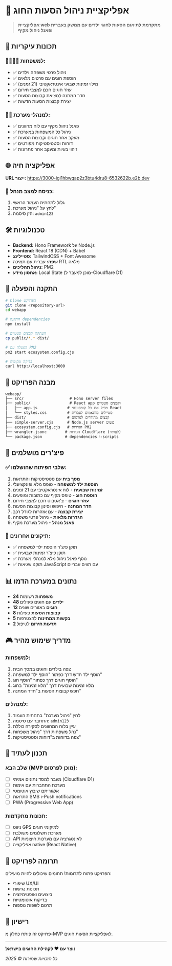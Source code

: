 # 🚌 אפליקציית ניהול הסעות החוג

> **אפליקציית web מתקדמת לתיאום הסעות לחוגי ילדים עם ממשק בעברית ופאנל ניהול מקיף**

## 🌟 **תכונות עיקריות**

### 👨‍👩‍👧‍👦 **למשפחות:**
- ✅ ניהול פרטי משפחה וילדים
- ✅ הוספת חוגים עם פרטים מלאים
- ✅ מילוי זמינות שבועי אינטראקטיבי (21 זמנים)
- ✅ עוזר חוגים חכם למצבי חירום
- ✅ חדר המתנה למציאת קבוצות הסעות
- ✅ יצירת קבוצות הסעות חדשות

### 👨‍💼 **למנהלי מערכת:**
- ✅ פאנל ניהול מקיף עם לוח מחוונים
- ✅ ניהול כל המשפחות במערכת
- ✅ מעקב אחר חוגים וקבוצות הסעות
- ✅ דוחות וסטטיסטיקות מפורטים
- ✅ זיהוי בעיות ומעקב אחר פתרונות

## 🌐 **אפליקציה חיה**

**URL ייצור:** https://3000-igi1hbwqap2z3btu4dru8-6532622b.e2b.dev

### 🔐 **כניסה למצב מנהל:**
1. גלול לתחתית העמוד הראשי
2. לחץ על "ניהול מערכת"
3. הזן סיסמה: `admin123`

## 🛠️ **טכנולוגיות**

- **Backend:** Hono Framework על Node.js
- **Frontend:** React 18 (CDN) + Babel
- **סטיילינג:** TailwindCSS + Font Awesome
- **שפה:** עברית עם תמיכה RTL מלאה
- **ניהול תהליכים:** PM2
- **אחסון מידע:** Local State (מוכן למעבר ל-Cloudflare D1)

## 🚀 **התקנה והפעלה**

```bash
# Clone הפרויקט
git clone <repository-url>
cd webapp

# התקנת dependencies
npm install

# העתקת קבצים סטטיים
cp public/*.* dist/

# הפעלה עם PM2
pm2 start ecosystem.config.cjs

# בדיקה מקומית
curl http://localhost:3000
```

## 📂 **מבנה הפרויקט**

```
webapp/
├── src/                    # Hono server files
├── public/                 # React app וקבצים סטטיים
│   ├── app.js             # מכיל את כל קומפוננטי React
│   └── styles.css         # סטיילים מותאמים לעברית
├── dist/                  # קבצים מהודרים לפרסום
├── simple-server.cjs      # Node.js server פשוט
├── ecosystem.config.cjs   # הגדרות PM2
├── wrangler.jsonc        # הגדרות Cloudflare (לעתיד)
└── package.json          # dependencies ו-scripts
```

## 🎯 **פיצ'רים מושלמים**

### ✅ **שלבי הפיתוח שהושלמו:**
1. **מסך בית** עם סטטיסטיקות והתראות
2. **הוספת ילד למשפחה** - טופס מלא ופונקציונלי  
3. **זמינות שבועית** - לוח אינטראקטיבי עם 21 זמנים
4. **הוספת חוג** - טופס מקיף עם כתובות ומופעים
5. **עוזר חוגים** - צ'אטבוט חכם למצבי חירום
6. **חדר המתנה** - חיפוש וסינון קבוצות הסעות
7. **יצירת קבוצה** - עם אזהרות לגודל רכב
8. **הגדרות מלאות** - ניהול פרטי משפחה
9. **פאנל מנהל** - ניהול מערכת מקיף

### 🔧 **תיקונים אחרונים:**
- ✅ תוקן פיצ'ר הוספת ילד למשפחה
- ✅ תוקן פיצ'ר זמינות שבועית  
- ✅ נוסף פאנל ניהול מלא למנהלי מערכת
- ✅ תוקנו שגיאות JavaScript עם תווים עבריים

## 📊 **נתונים במערכת הדמו**

- **24 משפחות** רשומות
- **48 ילדים** עם חוגים פעילים  
- **12 חוגים** באזורים שונים
- **8 קבוצות הסעות** פעילות
- **5 בקשות ממתינות** להצטרפות
- **2 תרעות חירום** לטיפול

## 🎮 **מדריך שימוש מהיר**

### **למשפחות:**
1. צפה בילדים וחוגים במסך הבית
2. הוסף ילד חדש דרך כפתור "הוסף ילד למשפחה"
3. הוסף חוגים דרך כפתור "הוסף חוג"
4. מלא זמינות שבועית דרך "מלא זמינות" בחוג
5. חפש קבוצות הסעות ב"חדר המתנה"

### **למנהלים:**
1. לחץ "ניהול מערכת" בתחתית העמוד
2. התחבר עם סיסמה: `admin123`
3. עיין בלוח המחוונים לסקירה כוללת
4. נהל משפחות דרך "ניהול משפחות"
5. צפה בדוחות ב"דוחות וסטטיסטיקות"

## 🔮 **תכנון לעתיד**

### **שלב הבא (MVP מוכן לפרסום):**
- [ ] מעבר למסד נתונים אמיתי (Cloudflare D1)
- [ ] מערכת התחברות עם אימות
- [ ] אלגוריתם שיבוץ אוטומטי
- [ ] התראות SMS ו-Push notifications
- [ ] PWA (Progressive Web App)

### **תכונות מתקדמות:**
- [ ] ניווט GPS למיקומי חוגים
- [ ] מערכת תשלומים משולבת
- [ ] API לאינטגרציה עם מערכות חיצוניות
- [ ] אפליקציה native (React Native)

## 🤝 **תרומה לפרויקט**

הפרויקט פתוח לתרומות! תחומים שיכולים להיות מועילים:
- שיפורי UX/UI
- תכונות נגישות
- ביצועים ואופטימיזציה  
- בדיקות אוטומטיות
- תרגום לשפות נוספות

## 📄 **רישיון**

פרויקט זה פותח כחלק מ-MVP לאפליקציית הסעות חוגים.

---

**נוצר עם ❤️ לקהילת החוגים בישראל**

*כל הזכויות שמורות © 2025*